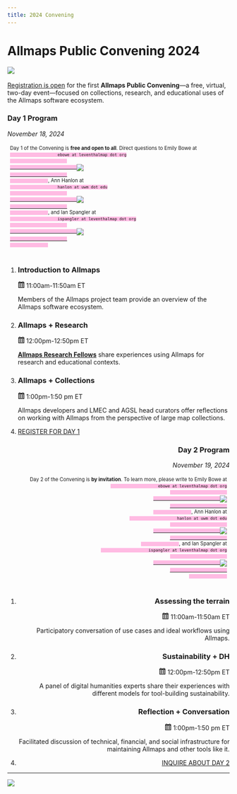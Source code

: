 ```yaml
---
title: 2024 Convening
---
```


# Allmaps Public Convening 2024

<a href="https://lu.ma/yeccd3fr"><img src="/assets/convening.svg"></img></a>

[Registration is open](https://lu.ma/yeccd3fr) for the first **Allmaps Public Convening**—a free, virtual, two-day event—focused on collections, research, and educational uses of the Allmaps software ecosystem.

<div class="grid grid-cols-2 kindaslim container">
    <div class="one">
        <h3>Day 1 Program</h3>
        <i>November 18, 2024</i>
        <div style="font-size:0.8em; padding:6px;">
            <p>Day 1 of the Convening is <strong>free and open to all</strong>. Direct questions to Emily Bowe at
                <code style="font-size:0.8em; background:#ffbbe3">
                    ebowe at leventhalmap dot org
                        <a href="mailto:ebowe@leventhalmap.org">
                            <img src="https://www.svgrepo.com/show/14478/email.svg" style="vertical-align:middle;" width="10px"></img>
                        </a>
                </code>, Ann Hanlon at
                <code style="font-size:0.8em; background:#ffbbe3">
                    hanlon at uwm dot edu
                        <a href="mailto:hanlon@uwm.edu">
                            <img src="https://www.svgrepo.com/show/14478/email.svg" style="vertical-align:middle;" width="10px"></img>
                        </a>
                </code>, and Ian Spangler at
                <code style="font-size:0.8em; background:#ffbbe3">
                    ispangler at leventhalmap dot org
                        <a href="mailto:ispangler@leventhalmap.org">
                            <img src="https://www.svgrepo.com/show/14478/email.svg" style="vertical-align:middle;" width="10px"></img>
                        </a>
                </code>
            </p>
        </div>
        <ol class="circle-list">
        <li>
            <h3>Introduction to Allmaps</h3>
            <p><img src="assets/cal.svg" width="15px"></img> 11:00am-11:50am ET</p>
            <div class="desc">
                <p>Members of the Allmaps project team provide an overview of the Allmaps software ecosystem.</p>
            </div>
        <li>
            <h3>​Allmaps + Research</h3>
            <p><img src="assets/cal.svg" width="15px"></img> 12:00pm-12:50pm ET</p>
            <div class="desc">
                <p><a href="./allmaps-research-fellows" style="font-weight:bold">Allmaps Research Fellows</a> share experiences using Allmaps for research and educational contexts.</p>
            </div>
            <b></b>
        <li>
            <h3>Allmaps + Collections</h3>
            <p><img src="assets/cal.svg" width="15px"></img> ​1:00pm-1:50 pm ET</p>
            <div class="desc">
                <p>Allmaps developers and LMEC and AGSL head curators offer reflections on working with Allmaps from the perspective of large map collections.</p>
            </div>
        <li><a href="https://lu.ma/yeccd3fr" class="register shake">
            REGISTER FOR DAY 1
        </a>
        </ol>
    </div>   
    <div class="two" style="text-align:right;"> 
        <h3>Day 2 Program</h3>
        <i>November 19, 2024</i>
        <div style="font-size:0.8em;padding:6px;">
            <p>Day 2 of the Convening is <strong>by invitation</strong>. To learn more, please write to Emily Bowe at
                <code style="font-size:0.8em; background:#ffbbe3">
                    ebowe at leventhalmap dot org
                        <a href="mailto:ebowe@leventhalmap.org">
                            <img src="https://www.svgrepo.com/show/14478/email.svg" style="vertical-align:middle;" width="10px"></img>
                        </a>
                </code>, Ann Hanlon at
                <code style="font-size:0.8em; background:#ffbbe3">
                    hanlon at uwm dot edu
                        <a href="mailto:hanlon@uwm.edu">
                            <img src="https://www.svgrepo.com/show/14478/email.svg" style="vertical-align:middle;" width="10px"></img>
                        </a>
                </code>, and Ian Spangler at
                <code style="font-size:0.8em; background:#ffbbe3">
                    ispangler at leventhalmap dot org
                        <a href="mailto:ispangler@leventhalmap.org">
                            <img src="https://www.svgrepo.com/show/14478/email.svg" style="vertical-align:middle;" width="10px"></img>
                        </a>
                </code>
            </p>
        </div>
        <ol class="circle-list cl-right">
        <li>
            <h3>Assessing the terrain</h3>
            <p><img src="assets/cal.svg" width="15px"></img> 11:00am-11:50am ET</p>
            <div class="desc">
                <p>Participatory conversation of use cases and ideal workflows using Allmaps.</p>
            </div>
        <li>
            <h3>Sustainability + DH</h3>
            <p><img src="assets/cal.svg" width="15px"></img> 12:00pm-12:50pm ET</p>
            <div class="desc">
                <p>A panel of digital humanities experts share their experiences with different models for tool-building sustainability.</p>
            </div>
            <b></b>
        <li>
            <h3>Reflection + Conversation</h3>
            <p><img src="assets/cal.svg" width="15px"></img> ​1:00pm-1:50 pm ET</p>
            <div class="desc">
                <p>Facilitated discussion of technical, financial, and social infrastructure for maintaining Allmaps and other tools like it.</p>
            </div>
        <li>
        <a href="mailto:ebowe@leventhalmap.org?subject=Inquiry%20about%20Allmaps%20Public%20Convening&cc=hanlon@uwm.edu;ispangler@leventhalmap.org" class="register shake">
            INQUIRE ABOUT DAY 2
        </a>
        </ol>
    </div>
</div>

* * * 

<a class="sticker" href="https://arcade.allmaps.org"><img class="shake desktop-only" src="https://uxwing.com/wp-content/themes/uxwing/download/sport-and-awards/arcade-machine-game-icon.png" width="40px" ></img></a>